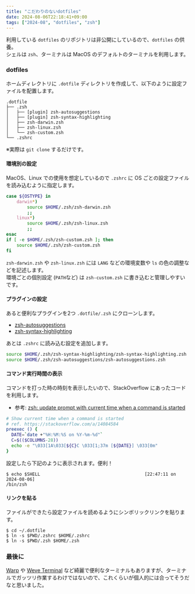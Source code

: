 ```yaml
---
title: "こだわりのないdotfiles"
date: 2024-08-06T22:18:41+09:00
tags: ["2024-08", "dotfiles", "zsh"]
---
```


利用している `dotfiles` のリポジトリは非公開にしているので、`dotfiles` の供養。   
シェルは `zsh`、ターミナルは MacOS のデフォルトのターミナルを利用します。 

### dotfiles

ホームディレクトリに `.dotfile` ディレクトリを作成して、以下のように設定ファイルを配置します。
```shell
.dotfile
├── .zsh
│   ├── [plugin] zsh-autosuggestions
│   ├── [plugin] zsh-syntax-highlighting
│   ├── zsh-darwin.zsh
│   ├── zsh-linux.zsh
│   └── zsh-custom.zsh
└── .zshrc
```

※実際は `git clone` するだけです。

#### 環境別の設定

MacOS、Linux での使用を想定しているので `.zshrc` に OS ごとの設定ファイルを読み込むように指定します。  
```zsh
case ${OSTYPE} in
    darwin*)
        source $HOME/.zsh/zsh-darwin.zsh
        ;;
    linux*)
        source $HOME/.zsh/zsh-linux.zsh
        ;;
esac
if [ -e $HOME/.zsh/zsh-custom.zsh ]; then
    source $HOME/.zsh/zsh-custom.zsh
fi
```

`zsh-darwin.zsh` や `zsh-linux.zsh` には `LANG` などの環境変数や `ls` の色の調整などを記述します。  
環境ごとの個別設定 (`PATH`など) は `zsh-custom.zsh` に書き込むと管理しやすいです。

#### プラグインの設定

あると便利なプラグインを2つ `.dotfile/.zsh` にクローンします。
* [zsh-autosuggestions](https://github.com/zsh-users/zsh-autosuggestions)
* [zsh-syntax-highlighting](https://github.com/zsh-users/zsh-syntax-highlighting)

あとは `.zshrc` に読み込む設定を追加します。
```zsh
source $HOME/.zsh/zsh-syntax-highlighting/zsh-syntax-highlighting.zsh
source $HOME/.zsh/zsh-autosuggestions/zsh-autosuggestions.zsh
```

#### コマンド実行時間の表示

コマンドを打った時の時刻を表示したいので、StackOverflow にあったコードを利用します。
* 参考: [zsh: update prompt with current time when a command is started](https://stackoverflow.com/a/14084584)
```zsh
# Show current time when a command is started
# ref. https://stackoverflow.com/a/14084584
preexec () {
  DATE=`date +"%H:%M:%S on %Y-%m-%d"`
  C=$(($COLUMNS-28))
  echo -e "\033[1A\033[${C}C \033[1;37m [${DATE}] \033[0m"
}
```

設定したら下記のように表示されます。便利！
```shell
$ echo $SHELL                                        [22:47:11 on 2024-08-06] 
/bin/zsh
```

#### リンクを貼る

ファイルができたら設定ファイルを読めるようにシンボリックリンクを貼ります。
```shell
$ cd ~/.dotfile
$ ln -s $PWD/.zshrc $HOME/.zshrc
$ ln -s $PWD/.zsh $HOME/.zsh
```

### 最後に

[Warp](https://www.warp.dev/) や [Weve Terminal](https://www.waveterm.dev/) など綺麗で便利なターミナルもありますが、ターミナルでガッツリ作業するわけではないので、これくらいが個人的には合ってそうだなと思いました。
